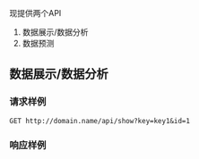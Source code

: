 现提供两个API

1. 数据展示/数据分析
2. 数据预测

## 数据展示/数据分析

### 请求样例

```http
GET http://domain.name/api/show?key=key1&id=1
```

### 响应样例
